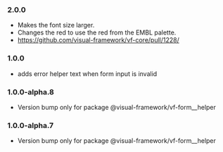 ### 2.0.0

* Makes the font size larger.
* Changes the red to use the red from the EMBL palette.
* https://github.com/visual-framework/vf-core/pull/1228/

### 1.0.0

* adds error helper text when form input is invalid

### 1.0.0-alpha.8

* Version bump only for package @visual-framework/vf-form__helper

### 1.0.0-alpha.7

* Version bump only for package @visual-framework/vf-form__helper
